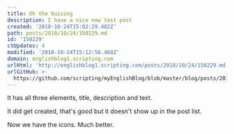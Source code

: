```yaml
---
title: Oh the buzzing
description: I have a nice new test post
created: '2018-10-24T15:02:29.482Z'
path: posts/2018/10/24/150229.md
id: '150229'
ctUpdates: 4
modified: '2018-10-24T15:12:56.468Z'
domain: englishblog1.scripting.com
urlHtml: 'http://englishblog1.scripting.com/posts/2018/10/24/150229.md'
urlGitHub: >-
  https://github.com/scripting/myEnglishBlog/blob/master/blog/posts/2018/10/24/150229.md
---
```

It has all three elements, title, description and text. 

It did get created, that's good but it doesn't show up in the post list. 

Now we have the icons. Much better. 
